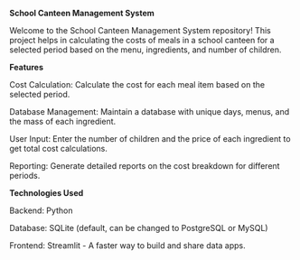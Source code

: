**School Canteen Management System**

Welcome to the School Canteen Management System repository! This project helps in calculating the costs of meals in a school canteen for a selected period based on the menu, ingredients, and number of children.


**Features**

Cost Calculation: Calculate the cost for each meal item based on the selected period.

Database Management: Maintain a database with unique days, menus, and the mass of each ingredient.

User Input: Enter the number of children and the price of each ingredient to get total cost calculations.

Reporting: Generate detailed reports on the cost breakdown for different periods.

**Technologies Used**

Backend: Python

Database: SQLite (default, can be changed to PostgreSQL or MySQL)

Frontend: Streamlit - A faster way to build and share data apps.
